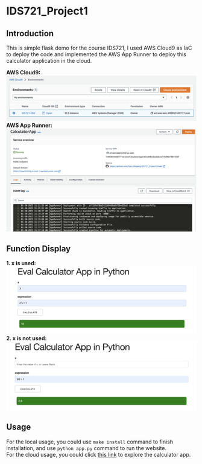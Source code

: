 # IDS721_Project1
## Introduction
This is simple flask demo for the course IDS721, I used AWS Cloud9 as IaC to deploy the code and implemented the AWS App Runner to deploy this calculator application in the cloud.  

**AWS Cloud9:**  
![image](https://github.com/Gary-Zhigang/IDS721_Project1/blob/main/images/p1.png)   
**AWS App Runner:**  
![image](https://github.com/Gary-Zhigang/IDS721_Project1/blob/main/images/p4.png)   

## Function Display
**1. x is used:**  
![image](https://github.com/Gary-Zhigang/IDS721_Project1/blob/main/images/p2.png)  
**2. x is not used:**  
![image](https://github.com/Gary-Zhigang/IDS721_Project1/blob/main/images/p3.png)  
## Usage
For the local usage, you could use ``make install`` command to finish installation, and use ``python app.py`` command to run the website.  
For the cloud usage, you could click [this link](https://yqwiin5zmj.us-east-1.awsapprunner.com/send) to explore the calculator app.
